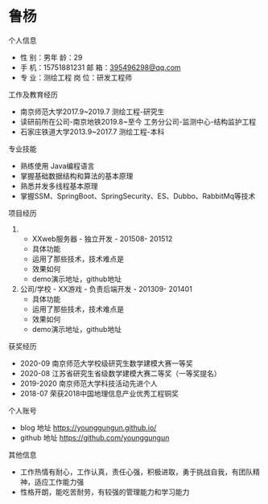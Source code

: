 <center>
     <h1 align="left">鲁杨</h1>
 </center>

个人信息 

- 性 别：男年 龄：29  
- 手 机：15751881231   邮 箱：395496298@qq.com    
- 专 业：测绘工程  岗 位：研发工程师

工作及教育经历

- 南京师范大学2017.9~2019.7 测绘工程-研究生 
- 读研前所在公司-南京地铁2019.8~至今 工务分公司-监测中心-结构监护工程               
- 石家庄铁道大学2013.9~2017.7 测绘工程-本科  

专业技能

- 熟练使用 Java编程语言
- 掌握基础数据结构和算法的基本原理
- 熟悉并发多线程基本原理
- 掌握SSM、SpringBoot、SpringSecurity、ES、Dubbo、RabbitMq等技术

项目经历

1. - XXweb服务器 - 独立开发 - 201508- 201512 
   - 具体功能 
   - 运用了那些技术，技术难点是
   - 效果如何
   - demo演示地址，github地址 
2. 公司/学校 - XX游戏 - 负责后端开发 - 201309- 201401 
   - 具体功能 
   - 运用了那些技术，技术难点是
   - 效果如何
   - demo演示地址，github地址 

获奖经历

- 2020-09 南京师范大学校级研究生数学建模大赛一等奖
- 2020-08 江苏省研究生省级数学建模大赛二等奖（一等奖提名）
- 2019-2020 南京师范大学科技活动先进个人
- 2018-07 荣获2018中国地理信息产业优秀工程铜奖

个人账号 

- blog 地址 https://younggungun.github.io/
- github 地址 https://github.com/younggungun

其他信息 

- 工作热情有耐心，工作认真，责任心强，积极进取，勇于挑战自我，有团队精神，适应工作能力强
- 性格开朗，能吃苦耐劳，有较强的管理能力和学习能力
